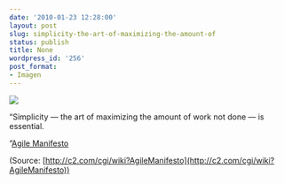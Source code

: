 ```yaml
---
date: '2010-01-23 12:28:00'
layout: post
slug: simplicity-the-art-of-maximizing-the-amount-of
status: publish
title: None
wordpress_id: '256'
post_format:
- Imagen
---
```


[![](http://jjdenis.files.wordpress.com/2012/04/tumblr_kwp6j0z3ng1qzqnl8o1_100.gif)](http://c2.com/cgi/wiki?AgileManifesto)

“Simplicity — the art of maximizing the amount of work not done — is essential.




”[Agile Manifesto](http://c2.com/cgi/wiki?AgileManifesto)

(Source: [http://c2.com/cgi/wiki?AgileManifesto](http://c2.com/cgi/wiki?AgileManifesto))
